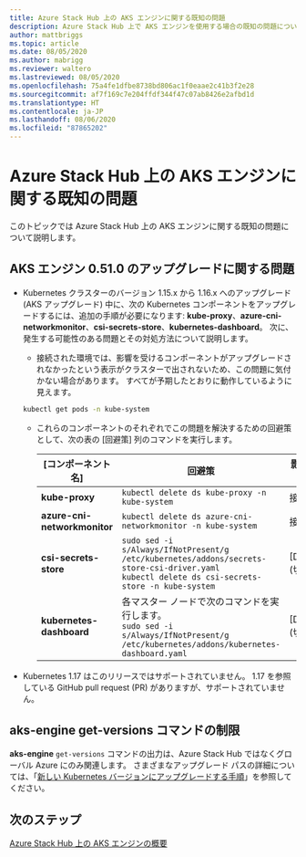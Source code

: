 ```yaml
---
title: Azure Stack Hub 上の AKS エンジンに関する既知の問題
description: Azure Stack Hub 上で AKS エンジンを使用する場合の既知の問題について説明します。
author: mattbriggs
ms.topic: article
ms.date: 08/05/2020
ms.author: mabrigg
ms.reviewer: waltero
ms.lastreviewed: 08/05/2020
ms.openlocfilehash: 75a4fe1dfbe8738bd806ac1f0eaae2c41b3f2e28
ms.sourcegitcommit: af7f169c7e204ffdf344f47c07ab8426e2afbd1d
ms.translationtype: HT
ms.contentlocale: ja-JP
ms.lasthandoff: 08/06/2020
ms.locfileid: "87865202"
---
```

# <a name="known-issues-with-the-aks-engine-on-azure-stack-hub"></a>Azure Stack Hub 上の AKS エンジンに関する既知の問題

このトピックでは Azure Stack Hub 上の AKS エンジンに関する既知の問題について説明します。

## <a name="upgrade-issues-in-aks-engine-0510"></a>AKS エンジン 0.51.0 のアップグレードに関する問題

* Kubernetes クラスターのバージョン 1.15.x から 1.16.x へのアップグレード (AKS アップグレード) 中に、次の Kubernetes コンポーネントをアップグレードするには、追加の手順が必要になります: **kube-proxy**、**azure-cni-networkmonitor**、**csi-secrets-store**、**kubernetes-dashboard**。 次に、発生する可能性のある問題とその対処方法について説明します。

  * 接続された環境では、影響を受けるコンポーネントがアップグレードされなかったという表示がクラスターで出されないため、この問題に気付かない場合があります。 すべてが予期したとおりに動作しているように見えます。
  <!-- * In disconnected environments, you can see this problem when you run a query for the system pods status and see that the pods for the components mentioned below are not in "Ready" state: -->

    ```bash  
    kubectl get pods -n kube-system
    ```

  * これらのコンポーネントのそれぞれでこの問題を解決するための回避策として、次の表の [回避策] 列のコマンドを実行します。

    |[コンポーネント名] |回避策 |影響を受けるシナリオ|
    |---------------|-----------|------------------|
    |**kube-proxy**     | `kubectl delete ds kube-proxy -n kube-system` |接続、切断 |
    |**azure-cni-networkmonitor**   | `kubectl delete ds azure-cni-networkmonitor -n kube-system`   | 接続、切断 |
    |**csi-secrets-store**  |`sudo sed -i s/Always/IfNotPresent/g /etc/kubernetes/addons/secrets-store-csi-driver.yaml`<br>`kubectl delete ds csi-secrets-store -n kube-system` | [Disconnected]\(切断済み\) |
    |**kubernetes-dashboard** |各マスター ノードで次のコマンドを実行します。<br>`sudo sed -i s/Always/IfNotPresent/g /etc/kubernetes/addons/kubernetes-dashboard.yaml` |[Disconnected]\(切断済み\) |

* Kubernetes 1.17 はこのリリースではサポートされていません。 1\.17 を参照している GitHub pull request (PR) がありますが、サポートされていません。

## <a name="aks-engine-get-versions-command-limitations"></a>aks-engine get-versions コマンドの制限

**aks-engine** `get-versions` コマンドの出力は、Azure Stack Hub ではなくグローバル Azure にのみ関連します。 さまざまなアップグレード パスの詳細については、「[新しい Kubernetes バージョンにアップグレードする手順](azure-stack-kubernetes-aks-engine-upgrade.md#steps-to-upgrade-to-a-newer-kubernetes-version)」を参照してください。

## <a name="next-steps"></a>次のステップ

[Azure Stack Hub 上の AKS エンジンの概要](azure-stack-kubernetes-aks-engine-overview.md)
